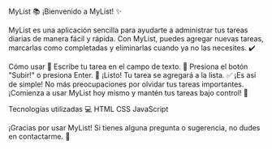 
MyList 📚
¡Bienvenido a MyList! ✨

MyList es una aplicación sencilla para ayudarte a administrar tus tareas diarias de manera fácil y rápida. Con MyList, puedes agregar nuevas tareas, marcarlas como completadas y eliminarlas cuando ya no las necesites. ✔️

Cómo usar 🚀
Escribe tu tarea en el campo de texto. 📝
Presiona el botón "Subir!" o presiona Enter. 🚀
¡Listo! Tu tarea se agregará a la lista. ✅
¡Es así de simple! No más preocupaciones por olvidar tus tareas importantes. ¡Comienza a usar MyList hoy mismo y mantén tus tareas bajo control! 🎉

Tecnologías utilizadas 💻
HTML
CSS
JavaScript

¡Gracias por usar MyList! Si tienes alguna pregunta o sugerencia, no dudes en contactarme. 📧
